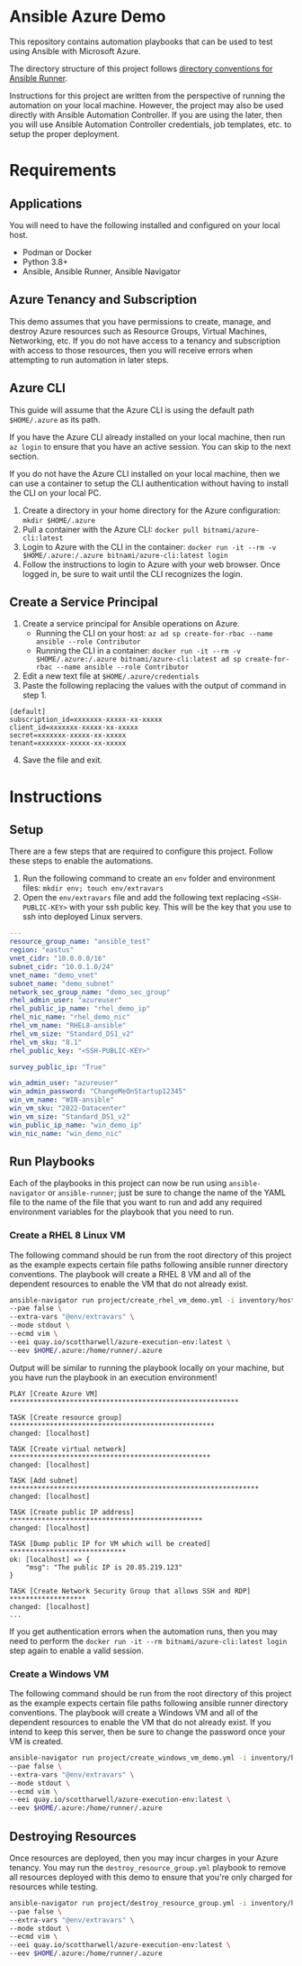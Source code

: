 # Ansible Azure Demo

This repository contains automation playbooks that can be used to test using Ansible with Microsoft Azure.

The directory structure of this project follows [directory conventions for Ansible Runner](https://ansible-runner.readthedocs.io/en/stable/intro/). 

Instructions for this project are written from the perspective of running the automation on your local machine.  However, the project may also be used directly with Ansible Automation Controller.  If you are using the later, then you will use Ansible Automation Controller credentials, job templates, etc. to setup the proper deployment.

# Requirements

## Applications

You will need to have the following installed and configured on your local host.

- Podman or Docker
- Python 3.8+
- Ansible, Ansible Runner, Ansible Navigator

## Azure Tenancy and Subscription

This demo assumes that you have permissions to create, manage, and destroy Azure resources such as Resource Groups, Virtual Machines, Networking, etc.  If you do not have access to a tenancy and subscription with access to those resources, then you will receive errors when attempting to run automation in later steps.

## Azure CLI

This guide will assume that the Azure CLI is using the default path `$HOME/.azure` as its path.

If you have the Azure CLI already installed on your local machine, then run `az login` to ensure that you have an active session.  You can skip to the next section.

If you do not have the Azure CLI installed on your local machine, then we can use a container to setup the CLI authentication without having to install the CLI on your local PC.

1. Create a directory in your home directory for the Azure configuration: `mkdir $HOME/.azure`
2. Pull a container with the Azure CLI: `docker pull bitnami/azure-cli:latest`
3. Login to Azure with the CLI in the container: `docker run -it --rm -v $HOME/.azure:/.azure bitnami/azure-cli:latest login`
4. Follow the instructions to login to Azure with your web browser. Once logged in, be sure to wait until the CLI recognizes the login.

## Create a Service Principal

1. Create a service principal for Ansible operations on Azure.
    - Running the CLI on your host: `az ad sp create-for-rbac --name ansible --role Contributor`
    - Running the CLI in a container: `docker run -it --rm -v $HOME/.azure:/.azure bitnami/azure-cli:latest ad sp create-for-rbac --name ansible --role Contributor`
2. Edit a new text file at `$HOME/.azure/credentials`
3. Paste the following replacing the values with the output of command in step 1.

```plaintext
[default]
subscription_id=xxxxxxx-xxxxx-xx-xxxxx
client_id=xxxxxxx-xxxxx-xx-xxxxx
secret=xxxxxxx-xxxxx-xx-xxxxx
tenant=xxxxxxx-xxxxx-xx-xxxxx
```

4. Save the file and exit.

# Instructions

## Setup 

There are a few steps that are required to configure this project.  Follow these steps to enable the automations.

1. Run the following command to create an `env` folder and environment files: `mkdir env; touch env/extravars`
2. Open the `env/extravars` file and add the following text replacing `<SSH-PUBLIC-KEY>` with your ssh public key. This will be the key that you use to ssh into deployed Linux servers.
```yaml
---
resource_group_name: "ansible_test"
region: "eastus"
vnet_cidr: "10.0.0.0/16"
subnet_cidr: "10.0.1.0/24"
vnet_name: "demo_vnet"
subnet_name: "demo_subnet"
network_sec_group_name: "demo_sec_group"
rhel_admin_user: "azureuser"
rhel_public_ip_name: "rhel_demo_ip"
rhel_nic_name: "rhel_demo_nic"
rhel_vm_name: "RHEL8-ansible"
rhel_vm_size: "Standard_DS1_v2"
rhel_vm_sku: "8.1"
rhel_public_key: "<SSH-PUBLIC-KEY>"

survey_public_ip: "True"

win_admin_user: "azureuser"
win_admin_password: "ChangeMeOnStartup12345"
win_vm_name: "WIN-ansible"
win_vm_sku: "2022-Datacenter"
win_vm_size: "Standard_DS1_v2"
win_public_ip_name: "win_demo_ip"
win_nic_name: "win_demo_nic"
```

## Run Playbooks

Each of the playbooks in this project can now be run using `ansible-navigator` or `ansible-runner`; just be sure to change the name of the YAML file to the name of the file that you want to run and add any required environment variables for the playbook that you need to run.

### Create a RHEL 8 Linux VM

The following command should be run from the root directory of this project as the example expects certain file paths following ansible runner directory conventions.  The playbook will create a RHEL 8 VM and all of the dependent resources to enable the VM that do not already exist.

```bash
ansible-navigator run project/create_rhel_vm_demo.yml -i inventory/hosts \
--pae false \
--extra-vars "@env/extravars" \
--mode stdout \
--ecmd vim \
--eei quay.io/scottharwell/azure-execution-env:latest \
--eev $HOME/.azure:/home/runner/.azure
```

Output will be similar to running the playbook locally on your machine, but you have run the playbook in an execution environment!

```text
PLAY [Create Azure VM] *********************************************************

TASK [Create resource group] ***************************************************
changed: [localhost]

TASK [Create virtual network] **************************************************
changed: [localhost]

TASK [Add subnet] **************************************************************
changed: [localhost]

TASK [Create public IP address] ************************************************
changed: [localhost]

TASK [Dump public IP for VM which will be created] *****************************
ok: [localhost] => {
    "msg": "The public IP is 20.85.219.123"
}

TASK [Create Network Security Group that allows SSH and RDP] *******************
changed: [localhost]
...
```

If you get authentication errors when the automation runs, then you may need to perform the `docker run -it --rm bitnami/azure-cli:latest login` step again to enable a valid session.

### Create a Windows VM

The following command should be run from the root directory of this project as the example expects certain file paths following ansible runner directory conventions.  The playbook will create a Windows VM and all of the dependent resources to enable the VM that do not already exist.  If you intend to keep this server, then be sure to change the password once your VM is created.

```bash
ansible-navigator run project/create_windows_vm_demo.yml -i inventory/hosts \
--pae false \
--extra-vars "@env/extravars" \
--mode stdout \
--ecmd vim \
--eei quay.io/scottharwell/azure-execution-env:latest \
--eev $HOME/.azure:/home/runner/.azure
```

## Destroying Resources

Once resources are deployed, then you may incur charges in your Azure tenancy.  You may run the `destroy_resource_group.yml` playbook to remove all resources deployed with this demo to ensure that you're only charged for resources while testing.

```bash
ansible-navigator run project/destroy_resource_group.yml -i inventory/hosts \
--pae false \
--extra-vars "@env/extravars" \
--mode stdout \
--ecmd vim \
--eei quay.io/scottharwell/azure-execution-env:latest \
--eev $HOME/.azure:/home/runner/.azure
```
